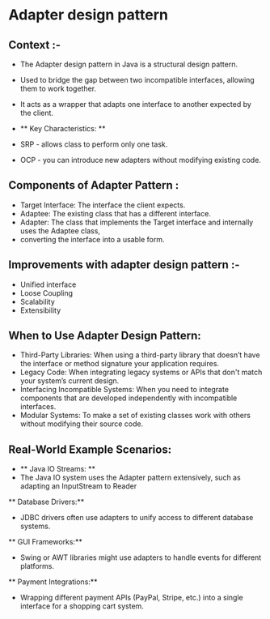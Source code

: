 # Adapter design pattern 

## Context :- 
- The Adapter design pattern in Java is a structural design pattern.
- Used to bridge the gap between two incompatible interfaces, allowing them to work together.
- It acts as a wrapper that adapts one interface to another expected by the client.

- ** Key Characteristics: ** 
- SRP - allows class to perform only one task. 
- OCP - you can introduce new adapters without modifying existing code. 

## Components of Adapter Pattern :
- Target Interface: The interface the client expects.
- Adaptee: The existing class that has a different interface.
- Adapter: The class that implements the Target interface and internally uses the Adaptee class, 
- converting the interface into a usable form.

## Improvements with adapter design pattern :- 
- Unified interface  
- Loose Coupling 
- Scalability 
- Extensibility 

## When to Use Adapter Design Pattern:

- Third-Party Libraries: When using a third-party library that doesn’t have the interface or method signature your application requires.
- Legacy Code: When integrating legacy systems or APIs that don't match your system’s current design.
- Interfacing Incompatible Systems: When you need to integrate components that are developed independently with incompatible interfaces.
- Modular Systems: To make a set of existing classes work with others without modifying their source code.

## Real-World Example Scenarios:

- ** Java IO Streams: ** 
- The Java IO system uses the Adapter pattern extensively, such as adapting an InputStream to Reader

** Database Drivers:** 
- JDBC drivers often use adapters to unify access to different database systems.

** GUI Frameworks:** 
- Swing or AWT libraries might use adapters to handle events for different platforms.

** Payment Integrations:** 
- Wrapping different payment APIs (PayPal, Stripe, etc.) into a single interface for a shopping cart system.